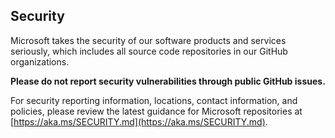 <!-- BEGIN MICROSOFT SECURITY.MD V1.0.0 BLOCK -->

## Security

Microsoft takes the security of our software products and services seriously, which
includes all source code repositories in our GitHub organizations.

**Please do not report security vulnerabilities through public GitHub issues.**

For security reporting information, locations, contact information, and policies,
please review the latest guidance for Microsoft repositories at 
[https://aka.ms/SECURITY.md](https://aka.ms/SECURITY.md).

<!-- END MICROSOFT SECURITY.MD BLOCK -->

